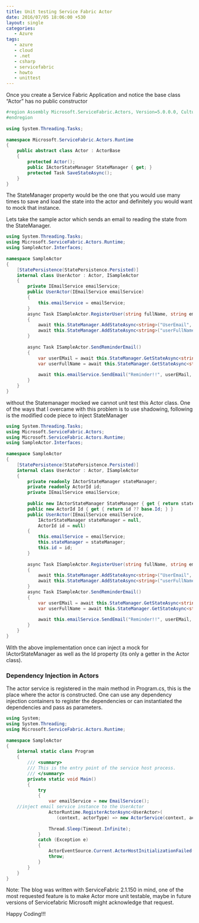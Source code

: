 ```yaml
---
title: Unit testing Service Fabric Actor
date: 2016/07/05 18:06:00 +530
layout: single
categories: 
   - Azure
tags:
   - azure
   - cloud
   - .net
   - csharp
   - servicefabric
   - howto
   - unittest
---
```


Once you create a Service Fabric Application and notice the base class “Actor” has no public constructor

```csharp
#region Assembly Microsoft.ServiceFabric.Actors, Version=5.0.0.0, Culture=neutral, PublicKeyToken=31bf3856ad364e35
#endregion
 
using System.Threading.Tasks;
 
namespace Microsoft.ServiceFabric.Actors.Runtime
{
    public abstract class Actor : ActorBase
    {
        protected Actor();
        public IActorStateManager StateManager { get; }
        protected Task SaveStateAsync();
    }
}
```

The StateManager property would be the one that you would use many times to save and load the state into the actor and definitely you would want to mock that instance.

Lets take the sample actor which sends an email to reading the state from the StateManager.

```csharp
using System.Threading.Tasks;
using Microsoft.ServiceFabric.Actors.Runtime;
using SampleActor.Interfaces;
 
namespace SampleActor
{
    [StatePersistence(StatePersistence.Persisted)]
    internal class UserActor : Actor, ISampleActor
    {
        private IEmailService emailService;
        public UserActor(IEmailService emailService)
        {
            this.emailService = emailService;
        }
        async Task ISampleActor.RegisterUser(string fullName, string emailAddress)
        {
            await this.StateManager.AddStateAsync<string>("UserEmail", emailAddress);
            await this.StateManager.AddStateAsync<string>("userFullName", fullName);
        }
 
        async Task ISampleActor.SendReminderEmail()
        {
            var userEMail = await this.StateManager.GetStateAsync<string>("UserEmail");
            var userFullName = await this.StateManager.GetStateAsync<string>("userFullName");
 
            await this.emailService.SendEmail("Reminder!!", userEMail, userFullName);
        }
    }
}
```

without the Statemanager mocked we cannot unit test this Actor class. One of the ways that I overcame with this problem is to use shadowing, following is the modified code piece to inject StateManager

```csharp
using System.Threading.Tasks;
using Microsoft.ServiceFabric.Actors;
using Microsoft.ServiceFabric.Actors.Runtime;
using SampleActor.Interfaces;
 
namespace SampleActor
{
    [StatePersistence(StatePersistence.Persisted)]
    internal class UserActor : Actor, ISampleActor
    {
        private readonly IActorStateManager stateManager;
        private readonly ActorId id;
        private IEmailService emailService;
 
        public new IActorStateManager StateManager { get { return stateManager ?? base.StateManager; } }
        public new ActorId Id { get { return id ?? base.Id; } }
        public UserActor(IEmailService emailService,
            IActorStateManager stateManager = null,
            ActorId id = null)
        {
            this.emailService = emailService;
            this.stateManager = stateManager;
            this.id = id;
        }
 
        async Task ISampleActor.RegisterUser(string fullName, string emailAddress)
        {
            await this.StateManager.AddStateAsync<string>("UserEmail", emailAddress);
            await this.StateManager.AddStateAsync<string>("userFullName", fullName);
        }
        async Task ISampleActor.SendReminderEmail()
        {
            var userEMail = await this.StateManager.GetStateAsync<string>("UserEmail");
            var userFullName = await this.StateManager.GetStateAsync<string>("userFullName");
 
            await this.emailService.SendEmail("Reminder!!", userEMail, userFullName);
        }
    }
}
```

With the above implementation once can inject a mock for IActorStateManager as well as the Id property (its only a getter in the Actor class).

### Dependency Injection in Actors
The actor service is registered in the main method in Program.cs, this is the place where the actor is constructed. One can use any dependency injection containers to register the dependencies or can instantiated the dependencies and pass as parameters.

```csharp
using System;
using System.Threading;
using Microsoft.ServiceFabric.Actors.Runtime;
 
namespace SampleActor
{
    internal static class Program
    {
        /// <summary>
        /// This is the entry point of the service host process.
        /// </summary>
        private static void Main()
        {
            try
            {
                var emailService = new EmailService();
    //inject email service instance to the UserActor
                ActorRuntime.RegisterActorAsync<UserActor>(
                   (context, actorType) => new ActorService(context, actorType, () => new UserActor(emailService))).GetAwaiter().GetResult();
 
                Thread.Sleep(Timeout.Infinite);
            }
            catch (Exception e)
            {
                ActorEventSource.Current.ActorHostInitializationFailed(e.ToString());
                throw;
            }
        }
    }
}
```
Note: The blog was written with ServiceFabric 2.1.150 in mind, one of the most requested feature is to make Actor more unit testable, maybe in future versions of Servicefabric Microsoft might acknowledge that request.

Happy Coding!!!